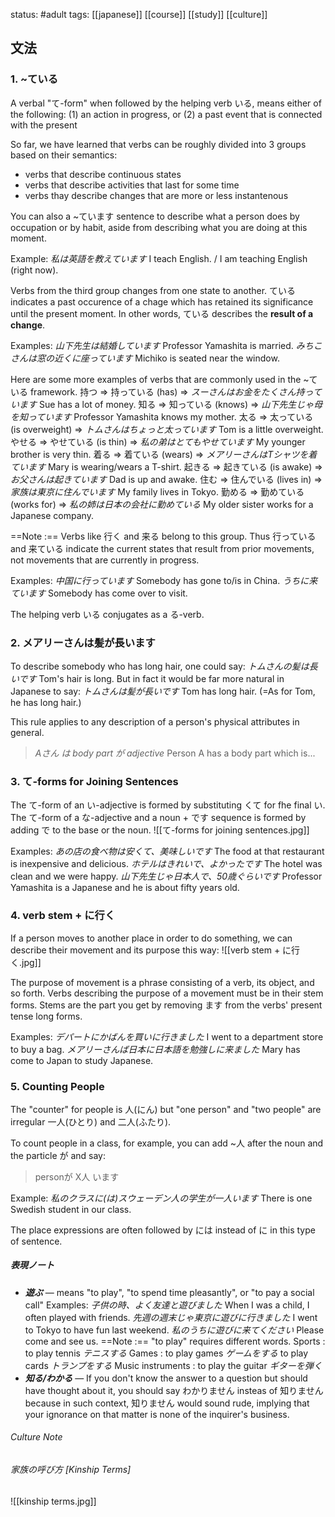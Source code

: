 status: #adult 
tags: [[japanese]] [[course]] [[study]] [[culture]]

## 文法

### 1. ~ている

A verbal "て-form" when followed by the helping verb いる, means either of the following:
(1) an action in progress, or
(2) a past event that is connected with the present

So far, we have learned that verbs can be roughly divided into 3 groups based on their semantics:
- verbs that describe continuous states
- verbs that describe activities that last for some time
- verbs thay describe changes that are more or less instantenous

You can also a ~ています sentence to describe what a person does by occupation or by habit, aside from describing what you are doing at this moment. 

Example: 
	*私は英語を教えています* I teach English. / I am teaching English (right now). 

Verbs from the third group changes from one state to another. ている indicates a past occurence of a chage which has retained its significance until the present moment. In other words, ている describes the **result of a change**. 

Examples:
	*山下先生は結婚しています* Professor Yamashita is married. 
	*みちこさんは窓の近くに座っています* Michiko is seated near the window.

Here are some more examples of verbs that are commonly used in the ~ている framework.
	持つ => 持っている (has) => *スーさんはお金をたくさん持っています* Sue has a lot of money. 
	知る => 知っている (knows) => *山下先生じゃ母を知っています* Professor Yamashita knows my mother. 
	太る => 太っている (is overweight) => *トムさんはちょっと太っています* Tom is a little overweight. 
	やせる => やせている (is thin) => *私の弟はとてもやせています* My younger brother is very thin. 
	着る => 着ている (wears) => *メアリーさんはTシャツを着ています* Mary is wearing/wears a T-shirt. 
	起きる => 起きている (is awake) => *お父さんは起きています* Dad is up and awake. 
	住む => 住んでいる (lives in) => *家族は東京に住んでいます* My family lives in Tokyo. 
	勤める => 勤めている (works for) => *私の姉は日本の会社に勤めている* My older sister works for a Japanese company. 

==Note :== Verbs like 行く and 来る belong to this group. Thus 行っている and 来ている indicate the current states that result from prior movements, not movements that are currently in progress.

Examples: 
	*中国に行っています* Somebody has gone to/is in China. 
	*うちに来ています* Somebody has come over to visit. 

The helping verb いる conjugates as a る-verb. 

### 2. メアリーさんは髪が長います

To describe somebody who has long hair, one could say: 
	*トムさんの髪は長いです* Tom's hair is long. 
But in fact it would be far more natural in Japanese to say:
	*トムさんは髪が長いです* Tom has long hair. (=As for Tom, he has long hair.) 

This rule applies to any description of a person's physical attributes in general. 

>*Aさん は body part が adjective* Person A has a body part which is... 

### 3. て-forms for Joining Sentences

The て-form of an い-adjective is formed by substituting くて for fhe final い. The て-form of a な-adjective and a noun + です sequence is formed by adding で to the base or the noun. 
![[て-forms for joining sentences.jpg]]

Examples:
	*あの店の食べ物は安くて、美味しいです* The food at that restaurant is inexpensive and delicious.
	*ホテルはきれいで、よかったです* The hotel was clean and we were happy.
	*山下先生じゃ日本人で、50歳ぐらいです* Professor Yamashita is a Japanese and he is about fifty years old. 

### 4. verb stem + に行く

If a person moves to another place in order to do something, we can describe their movement and its purpose this way: 
![[verb stem + に行く.jpg]]

The purpose of movement is a phrase consisting of a verb, its object, and so forth. Verbs describing the purpose of a movement must be in their stem forms. Stems are the part you get by removing ます from the verbs' present tense long forms. 

Examples:
	*デパートにかばんを買いに行きました* I went to a department store to buy a bag.
	*メアリーさんば日本に日本語を勉強しに来ました* Mary has come to Japan to study Japanese. 

### 5. Counting People

The "counter" for people is 人(にん) but "one person" and "two people" are irregular 一人(ひとり) and 二人(ふたり). 

To count people in a class, for example, you can add ~人 after the noun and the particle が and say:
>personが X人 います

Example:
	*私のクラスに(は)スウェーデン人の学生が一人います* There is one Swedish student in our class. 

The place expressions are often followed by には instead of に in this type of sentence. 

##### 表現ノート
- ***遊ぶ*** — means "to play", "to spend time pleasantly", or "to pay a social call"
	Examples:
		*子供の時、よく友達と遊びました* When I was a child, I often played with friends.
		*先週の週末じゃ東京に遊びに行きました* I went to Tokyo to have fun last weekend.
		*私のうちに遊びに来てください* Please come and see us. 
	==Note :== "to play" requires different words.
		Sports : to play tennis *テニスする*
		Games : to play games *ゲームをする*
		      to play cards *トランプをする*
		Music instruments : to play the guitar *ギターを弾く*
- ***知る/わかる*** — If you don't know the answer to a question but should have thought about it, you should say わかりません insteas of 知りません because in such context, 知りません would sound rude, implying that your ignorance on that matter is none of the inquirer's business.

###### Culture Note
###### 家族の呼び方 [Kinship Terms]

![[kinship terms.jpg]]